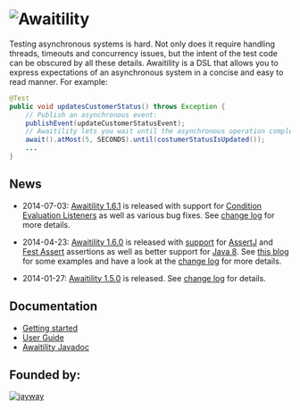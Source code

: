 # ![Awaitility](resources/Awaitility_logo_red_small.png)

Testing asynchronous systems is hard. Not only does it require handling threads, timeouts and concurrency issues, but the intent of the test code can be obscured by all these details. Awaitility is a DSL that allows you to express expectations of an asynchronous system in a concise and easy to read manner. For example:

```java
@Test
public void updatesCustomerStatus() throws Exception {
    // Publish an asynchronous event:
    publishEvent(updateCustomerStatusEvent);
    // Awaitility lets you wait until the asynchronous operation completes:
    await().atMost(5, SECONDS).until(costumerStatusIsUpdated());
    ...
}
```


## News

* 2014-07-03: [Awaitility 1.6.1](http://awaitility.googlecode.com/files/awaitility-1.6.1.zip) is released with support for [Condition Evaluation Listeners](doc/usage.md#condition-evaluation-listener) as well as various bug fixes. See [change log](changelog.txt) for more details.

* 2014-04-23: [Awaitility 1.6.0](http://awaitility.googlecode.com/files/awaitility-1.6.0.zip) is released with [support](doc/usage.md#example-8---using-assertj-or-fest-assert) for [AssertJ](http://joel-costigliola.github.io/assertj/) and [Fest Assert](https://code.google.com/p/fest/) assertions as well as better support for [Java 8](doc/usage.md#example-7---java-8). See [this blog](http://www.jayway.com/2014/04/23/java-8-and-assertj-support-in-awaitility-1-6-0/) for some examples and have a look at the [change log](changelog.txt) for more details.

* 2014-01-27: [Awaitility 1.5.0](http://dl.bintray.com/johanhaleby/generic/awaitility-1.5.0.zip) is released. See [change log](changelog.txt) for details.


## Documentation

* [Getting started](doc/getting-started.md)
* [User Guide](doc/usage.md)
* [Awaitility Javadoc](http://awaitility.googlecode.com/svn/tags/1.6.1/apidocs/com/jayway/awaitility/Awaitility.html)


## Founded by:

[![jayway](http://www.arctiquator.com/oppenkallkod/assets/images/jayway_logo.png)](http://www.jayway.com)
